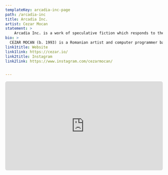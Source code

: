 ```yaml
---
templateKey: arcadia-inc-page
path: /arcadia-inc
title: Arcadia Inc.
artist: Cezar Mocan
statement: >
    Arcadia Inc. is a work of speculative fiction which responds to the use of landscape photography as a carrier for brand ideologies, on the computer desktop and beyond. The fictional company proposes the synthetic landscape as a “clean, context-free alternative to nature imagery”. This work calls attention to a devastating history of Western landscape representation – in paintings, writing, or photographs – often historically used as a way to assert power over a place and a people. There is a direct tie between Euro-centric westward expansion and the pictorial erasure of histories, cultures and peoples. The lack of human life in these paintings is by design: it aided the propaganda campaign that fed notions of Manifest Density. Similar tactics have been used, since the beginning of personal computers with Microsoft Windows XP's bliss.png, by the tech industry as a way to strengthen brand identity – what can be more desirable than unrestricted access to the beauty of nature, anywhere, anytime? – while often continuing to erase context, labor or lives under the guise of "user-friendliness".
bio: >
  CEZAR MOCAN (b. 1993) is a Romanian artist and computer programmer based in Brooklyn. His work has been shown in exhibitions in New York and Berlin, including Anywhere but Here at The Canvas Bowery (2021) and SPRING/BREAK (2021). His recently completed thesis project, Arcadia Inc. was recognized as a winner of the Lumen Prize in Art and Technology. In conjunction with his artistic practice, he teaches and often designs or develops software for other artists. He holds a B.S. in Computer Science (2016) from Yale University and an M.P.S. in Interactive Telecommunications (2021) from New York University, where he is currently a research resident.
link1title: Website
link1link: https://cezar.io/
link2title: Instagram
link2link: https://www.instagram.com/cezarmocan/


---
```


<div style="padding:56.25% 0 0 0;position:relative;"><iframe src="https://player.vimeo.com/video/634060678?h=1f19212d8b&title=0&byline=0&portrait=0" style="position:absolute;top:0;left:0;width:100%;height:100%;border-radius: 6px;" frameborder="0" allow="autoplay; fullscreen; picture-in-picture" allowfullscreen></iframe></div>

<br>

<center>
<!-- <div style="padding:56.25% 0 0 0;position:relative;"> -->
<div id="twitch-embed"></div>
<script src="https://embed.twitch.tv/embed/v1.js"></script>
<script type="text/javascript">
  new Twitch.Embed("twitch-embed", {
    width: '100%',
    height: auto,
    channel: "arcadia_inc",
    layout: "video",
    // Only needed if this page is going to be embedded on other websites
    // parent: ["embed.example.com", "sculptedandforged.netlify.app"]
  });
</script>
<!-- </div> -->
</center>